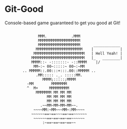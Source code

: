 # Git-Good
Console-based game guaranteed to get you good at Git!

```

               MMM.           .MMM
               MMMMMMMMMMMMMMMMMMM
               MMMMMMMMMMMMMMMMMMM      ____________
              MMMMMMMMMMMMMMMMMMMMM    |            |
             MMMMMMMMMMMMMMMMMMMMMMM   | Hell Yeah! |
            MMMMMMMMMMMMMMMMMMMMMMMM   |_   ________|
            MMMM::- -:::::::- -::MMMM    |/
             MM~:~ 00~:::::~ 00~:~MM
        .. MMMMM::.00:::+:::.00::MMMMM ..
              .MM::::: ._. :::::MM.
                 MMMM;:::::;MMMM
          -MM        MMMMMMM
          ^  M+     MMMMMMMMM
              MMMMMMM MM MM MM
                   MM MM MM MM
                   MM MM MM MM
                .~~MM~MM~MM~MM~~.
             ~~~~MM:~MM~~~MM~:MM~~~~
            ~~~~~~==~==~~~==~==~~~~~~
             ~~~~~~==~==~==~==~~~~~~
                 :~==~==~==~==~~
```
